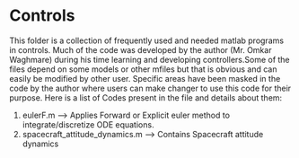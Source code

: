 # Controls
This folder is a collection of frequently used and needed matlab programs in controls. Much of the code was developed by the author (Mr. Omkar Waghmare) during his time learning and developing controllers.Some of the files depend on some models or other mfiles but that is obvious and can easily be modified by other user. Specific areas have been masked in the code by the author where users can make changer to use this code for their purpose.
Here is a list of Codes present in the file and details about them:
1) eulerF.m  --> Applies Forward or Explicit euler method to integrate/discretize ODE equations.
2) spacecraft_attitude_dynamics.m --> Contains Spacecraft attitude dynamics 

